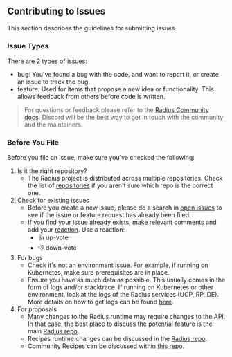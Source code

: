## Contributing to Issues

This section describes the guidelines for submitting issues

### Issue Types

There are 2 types of issues:

- bug: You've found a bug with the code, and want to report it, or create an issue to track the bug.
- feature: Used for items that propose a new idea or functionality. This allows feedback from others before code is written.

> For questions or feedback please refer to the [Radius Community docs](https://docs.radapp.dev/community/). Discord will be the best way to get in touch with the community and the maintainers.

### Before You File

Before you file an issue, make sure you've checked the following:

1. Is it the right repository?
    - The Radius project is distributed across multiple repositories. Check the list of [repositories](https://github.com/radius-project) if you aren't sure which repo is the correct one.
1. Check for existing issues
    - Before you create a new issue, please do a search in [open issues](https://github.com/radius-project/recipes/issues) to see if the issue or feature request has already been filed.
    - If you find your issue already exists, make relevant comments and add your [reaction](https://github.com/blog/2119-add-reaction-to-pull-requests-issues-and-comments). Use a reaction:
        - 👍 up-vote
        - 👎 down-vote
1. For bugs
    - Check it's not an environment issue. For example, if running on Kubernetes, make sure prerequisites are in place.
    - Ensure you have as much data as possible. This usually comes in the form of logs and/or stacktrace. If running on Kubernetes or other environment, look at the logs of the Radius services (UCP, RP, DE). More details on how to get logs can be found [here](https://docs.radapp.dev/reference/troubleshooting-radius/).
1. For proposals
    - Many changes to the Radius runtime may require changes to the API. In that case, the best place to discuss the potential feature is the main [Radius repo](https://github.com/radius-project/radius).
    - Recipes runtime changes can be discussed in the [Radius repo](https://github.com/radius-project/radius).
    - Community Recipes can be discussed within [this repo](https://github.com/radius-project/recipes/issues).